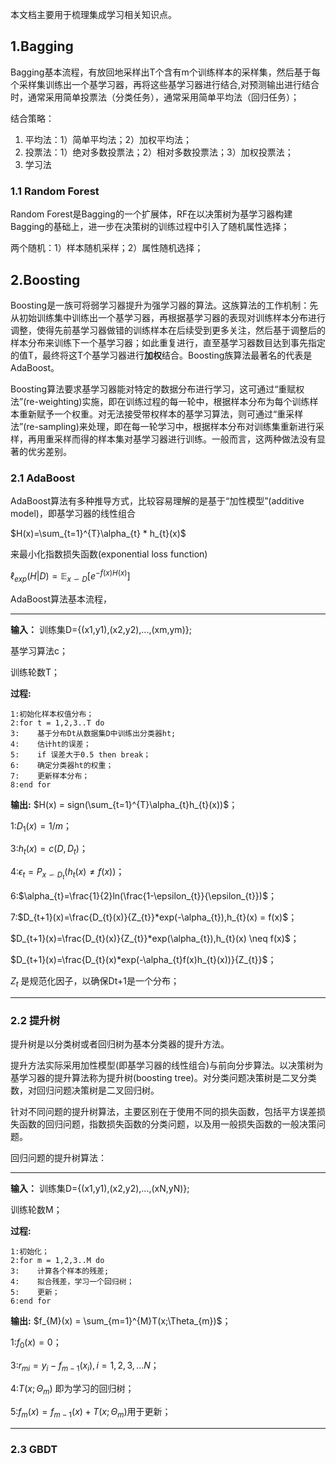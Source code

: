 本文档主要用于梳理集成学习相关知识点。

## 1.Bagging ##

Bagging基本流程，有放回地采样出T个含有m个训练样本的采样集，然后基于每个采样集训练出一个基学习器，再将这些基学习器进行结合,对预测输出进行结合时，通常采用简单投票法（分类任务），通常采用简单平均法（回归任务）；

结合策略：
1. 平均法：1）简单平均法；2）加权平均法；
2. 投票法：1）绝对多数投票法；2）相对多数投票法；3）加权投票法；
3. 学习法

### 1.1 Random Forest ###

Random Forest是Bagging的一个扩展体，RF在以决策树为基学习器构建Bagging的基础上，进一步在决策树的训练过程中引入了随机属性选择；

两个随机：1）样本随机采样；2）属性随机选择；

## 2.Boosting ##

Boosting是一族可将弱学习器提升为强学习器的算法。这族算法的工作机制：先从初始训练集中训练出一个基学习器，再根据基学习器的表现对训练样本分布进行调整，使得先前基学习器做错的训练样本在后续受到更多关注，然后基于调整后的样本分布来训练下一个基学习器；如此重复进行，直至基学习器数目达到事先指定的值T，最终将这T个基学习器进行**加权**结合。Boosting族算法最著名的代表是AdaBoost。

Boosting算法要求基学习器能对特定的数据分布进行学习，这可通过“重赋权法”(re-weighting)实施，即在训练过程的每一轮中，根据样本分布为每个训练样本重新赋予一个权重。对无法接受带权样本的基学习算法，则可通过“重采样法”(re-sampling)来处理，即在每一轮学习中，根据样本分布对训练集重新进行采样，再用重采样而得的样本集对基学习器进行训练。一般而言，这两种做法没有显著的优劣差别。

### 2.1 AdaBoost ###

AdaBoost算法有多种推导方式，比较容易理解的是基于“加性模型”(additive model)，即基学习器的线性组合

$H(x)=\sum_{t=1}^{T}\alpha_{t} * h_{t}(x)$

来最小化指数损失函数(exponential loss function)

$\ell_{exp}(H|D)=\mathbb{E}_{x \backsim D}[e^{-f(x)H(x)}]$

AdaBoost算法基本流程，

****
**输入：** 训练集D={(x1,y1),(x2,y2),...,(xm,ym)};

基学习算法c；

训练轮数T；

**过程:**

    1:初始化样本权值分布；
    2:for t = 1,2,3..T do
    3:    基于分布Dt从数据集D中训练出分类器ht;
    4:    估计ht的误差；
    5:    if 误差大于0.5 then break；
    6:    确定分类器ht的权重；
    7:    更新样本分布；
    8:end for

**输出:** $H(x) = sign(\sum_{t=1}^{T}\alpha_{t}h_{t}(x))$；

1:$D_{1}(x)=1/m$；

3:$h_{t}(x)=c(D,D_{t})$；

4:$\epsilon_{t}=P_{x \backsim D_{t}}(h_{t}(x) \neq f(x))$；

6:$\alpha_{t}=\frac{1}{2}ln(\frac{1-\epsilon_{t}}{\epsilon_{t}})$；

7:$D_{t+1}(x)=\frac{D_{t}(x)}{Z_{t}}*exp(-\alpha_{t}),h_{t}(x) = f(x)$；

$D_{t+1}(x)=\frac{D_{t}(x)}{Z_{t}}*exp(\alpha_{t}),h_{t}(x) \neq f(x)$；

$D_{t+1}(x)=\frac{D_{t}(x)*exp(-\alpha_{t}f(x)h_{t}(x))}{Z_{t}}$；

$Z_{t}$ 是规范化因子，以确保Dt+1是一个分布；

****

### 2.2 提升树 ###

提升树是以分类树或者回归树为基本分类器的提升方法。

提升方法实际采用加性模型(即基学习器的线性组合)与前向分步算法。以决策树为基学习器的提升算法称为提升树(boosting tree)。对分类问题决策树是二叉分类数，对回归问题决策树是二叉回归树。

针对不同问题的提升树算法，主要区别在于使用不同的损失函数，包括平方误差损失函数的回归问题，指数损失函数的分类问题，以及用一般损失函数的一般决策问题。

回归问题的提升树算法：

***
**输入：** 训练集D={(x1,y1),(x2,y2),...,(xN,yN)};

训练轮数M；

**过程:**

    1:初始化；
    2:for m = 1,2,3..M do
    3:    计算各个样本的残差;
    4:    拟合残差，学习一个回归树；
    5:    更新；
    6:end for

**输出:** $f_{M}(x) = \sum_{m=1}^{M}T(x;\Theta_{m})$；

1:$f_{0}(x)=0$；

3:$r_{mi}=y_{i}-f_{m-1}(x_{i}),i=1,2,3,...N$；

4:$T(x;\Theta_{m})$ 即为学习的回归树；

5:$f_{m}(x)=f_{m-1}(x)+T(x;\Theta_{m})$用于更新；

***

### 2.3 GBDT ###
